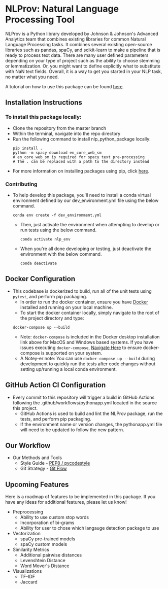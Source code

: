 # __NLProv__: Natural Language Processing Tool

NLProv is a Python library developed by Johnson & Johnson's Advanced Analytics 
team that combines existing libraries for common Natural Language Processing tasks.
It combines several existing open-source libraries such as pandas, spaCy, and
scikit-learn to make a pipeline that is ready to process text data. There are
many user defined parameters depending on your type of project such as the
ability to choose stemming or lemmatization. Or, you might want to define
explicitly what to substitute with NaN text fields. Overall, it is a way to get
you started in your NLP task, no matter what you need.

A tutorial on how to use this package can be found [here](tutorial.ipynb).

## Installation Instructions

### To install this package locally:
   - Clone the repository from the master branch
   - Within the terminal, navigate into the repo directory
   - Run the following command to install nlp_python_package locally:
        ```shell
        pip install .
        python -m spacy download en_core_web_sm 
        # en_core_web_sm is required for spacy text pre-processing
        # The . can be replaced with a path to the directory instead
        ```
   - For more information on installing packages using pip, click [here](https://pip.pypa.io/en/stable/reference/pip_install/).

### Contributing 
- To help develop this package, you'll need to install a conda virtual 
environment defined by our dev_environment.yml file using the below command.

  ```shell
  conda env create -f dev_environment.yml
  ```
  - Then, just activate the environment when attempting to develop or run tests 
  using the below command.

    ```shell
    conda activate nlp_env
    ```

  - When you're all done developing or testing, just deactivate the environment 
  with the below command.

    ```shell
    conda deactivate
    ```

## Docker Configuration
- This codebase is dockerized to build, run all of the unit tests using `pytest`, and perform pip packaging.
  - In order to run the docker container, ensure you have [Docker](https://www.docker.com/products/docker-desktop) 
  installed and running on your local machine.
  - To start the docker container locally, simply navigate to the root of the 
  project directory and type:
  ```shell
  docker-compose up --build
  ```
  - Note: `docker-compose` is included in the Docker desktop installation link 
  above for MacOS and Windows based systems. If you have issues executing 
  `docker-compose`, [Navigate Here](https://docs.docker.com/compose/install/) 
  to ensure docker-compose is supported on your system.
  - A Notey-er note: You can use `docker-compose up --build` during development 
  to quickly run the tests after code changes without setting up/running a local 
  conda environment.

## GitHub Action CI Configuration
- Every commit to this repository will trigger a build in GitHub Actions following the
 .github/workflows/pythonapp.yml located in the source this project.
  - GitHub Actions is used to build and lint the NLProv package, run the tests, and perform pip packaging.
  - If the environment name or version changes, the pythonapp.yml file will need to be updated to 
  follow the new pattern.
  
## Our Workflow
- Our Methods and Tools
  - Style Guide - [PEP8 / pycodestyle](https://www.python.org/dev/peps/pep-0008/)
  - Git Strategy - [Git Flow](https://www.atlassian.com/git/tutorials/comparing-workflows/gitflow-workflow)

## Upcoming Features
Here is a roadmap of features to be implemented in this package. If you have any
ideas for additional features, please let us know!

* Preprocessing
    * Ability to use custom stop words
    * Incorporation of bi-grams
    * Ability for user to chose which langauge detection package to use
* Vectorization
    * spaCy pre-trained models
    * spaCy custom models
* Similarity Metrics
    * Additional pairwise distances
    * Levenshtein Distance
    * Word Mover's Distance
* Visualizations
    * TF-IDF
    * Jaccard

